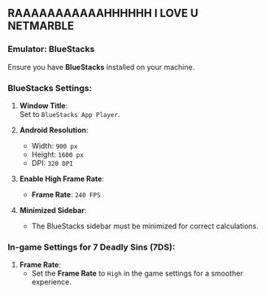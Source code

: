 ## RAAAAAAAAAAAHHHHHH I LOVE U NETMARBLE

### Emulator: BlueStacks

Ensure you have **BlueStacks** installed on your machine.

### BlueStacks Settings:

1. **Window Title**:  
   Set to `BlueStacks App Player`.

2. **Android Resolution**:  
   - Width: `900 px`
   - Height: `1600 px`
   - DPI: `320 DPI`

3. **Enable High Frame Rate**:  
   - **Frame Rate**: `240 FPS`

4. **Minimized Sidebar**:  
   - The BlueStacks sidebar must be minimized for correct calculations.

### In-game Settings for 7 Deadly Sins (7DS):

1. **Frame Rate**:  
   - Set the **Frame Rate** to `High` in the game settings for a smoother experience.
